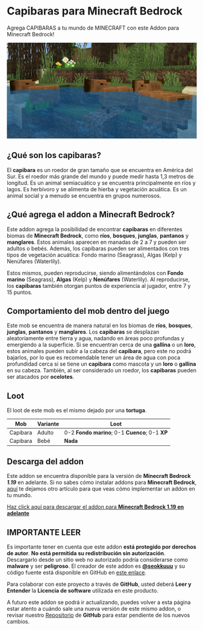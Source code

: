 # Capibaras para Minecraft Bedrock
Agrega CAPIBARAS a tu mundo de MINECRAFT con este Addon para Minecraft Bedrock!

![Capybara Mod](./capybaras.png)

## ¿Qué son los capibaras?

El **capibara** es un roedor de gran tamaño que se encuentra en América del Sur. Es el roedor más grande del mundo y puede medir hasta 1,3 metros de longitud. Es un animal semiacuático y se encuentra principalmente en ríos y lagos. Es herbívoro y se alimenta de hierba y vegetación acuática. Es un animal social y a menudo se encuentra en grupos numerosos.

## ¿Qué agrega el addon a Minecraft Bedrock?

Este addon agrega la posibilidad de encontrar **capibaras** en diferentes biomas de **Minecraft Bedrock**, como **ríos**, **bosques**, **junglas**, **pantanos** y **manglares**. Estos animales aparecen en manadas de 2 a 7 y pueden ser adultos o bebés. Además, los capibaras pueden ser alimentados con tres tipos de vegetación acuática: Fondo marino (Seagrass), Algas (Kelp) y Nenúfares (Waterlily).

Estos mismos, pueden reproducirse, siendo alimentándolos con **Fondo marino** (Seagrass), **Algas** (Kelp) y **Nenúfares** (Waterlily). Al reproducirse, los **capibaras** también otorgan puntos de experiencia al jugador, entre 7 y 15 puntos.

## Comportamiento del mob dentro del juego

Este mob se encuentra de manera natural en los biomas de **ríos**, **bosques**, **junglas**, **pantanos** y **manglares**. Los **capibaras** se desplazan aleatoriamente entre tierra y agua, nadando en áreas poco profundas y emergiendo a la superficie. Si se encuentran cerca de una **gallina** o un **loro**, estos animales pueden subir a la cabeza del **capibara**, pero este no podrá bajarlos, por lo que es recomendable tener un área de agua con poca profundidad cerca si se tiene un **capibara** como mascota y un **loro** o **gallina** en su cabeza. También, al ser considerado un roedor, los **capibaras** pueden ser atacados por **ocelotes**.

## Loot

El loot de este mob es el mismo dejado por una **tortuga**.

| Mob      | Variante | Loot                                             |
| -------- | -------- | ------------------------------------------------ |
| Capibara | Adulto   | 0-2 **Fondo marino**; 0-1 **Cuenco**; 0-1 **XP** |
| Capibara | Bebé     | **Nada**                                         |

## Descarga del addon

Este addon se encuentra disponible para la versión de **Minecraft Bedrock** **_1.19_** en adelante. Si no sabes cómo instalar addons para **Minecraft Bedrock**, [aquí](https://seokku.tk/posts/instalar-addons-minecraft) te dejamos otro artículo para que veas cómo implementar un addon en tu mundo.

[Haz click aquí para descargar el addon para **Minecraft Bedrock 1.19 en adelante**](https://github.com/seokkuuu/minecraft-capybara-addon/releases/download/v1.0.0.1/capybaras-v1.0.0-by-seokku.mcaddon)

## IMPORTANTE LEER

Es importante tener en cuenta que este addon **está protegido por derechos de autor**. **No está permitida su redistribución sin autorización**. Descargarlo desde un sitio web no autorizado podría considerarse como **malware** y ser **peligroso**. El creador de este addon es [**@seokkuuu**](https://github.com/seokkuuu) y su código fuente está disponible en GitHub en [este enlace](https://github.com/seokkuuu/minecraft-capybara-addon).

Para colaborar con este proyecto a través de **GitHub**, usted deberá **Leer y Entender** la **Licencia de software** utilizada en este producto.

A futuro este addon se podrá ir actualizando, puedes volver a esta página estar atento a cuándo sale una nueva versión de este mismo addon, o revisar nuestro [Repositorio](https://github.com/seokkuuu/minecraft-capybara-addon) de **GitHub** para estar pendiente de los nuevos cambios.
